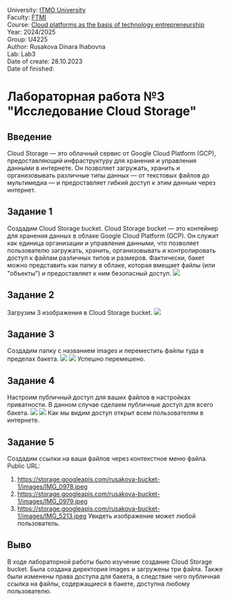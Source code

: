 University: [ITMO University](https://itmo.ru/ru/)  
Faculty: [FTMI](https://fict.itmo.ru)  
Course: [Cloud platforms as the basis of technology entrepreneurship](https://)  
Year: 2024/2025  
Group: U4225  
Author: Rusakova Dinara Ihabovna  
Lab: Lab3  
Date of create: 28.10.2023  
Date of finished: 


# Лабораторная работа №3 "Исследование Cloud Storage"


## Введение 

Cloud Storage — это облачный сервис от Google Cloud Platform (GCP), предоставляющий инфраструктуру для хранения и управления данными в интернете. Он позволяет загружать, хранить и организовывать различные типы данных — от текстовых файлов до мультимедиа — и предоставляет гибкий доступ к этим данным через интернет.

## Задание 1 
Создадим Cloud Storage bucket. 
Cloud Storage bucket — это контейнер для хранения данных в облаке Google Cloud Platform (GCP). Он служит как единица организации и управления данными, что позволяет пользователю загружать, хранить, организовывать и контролировать доступ к файлам различных типов и размеров. Фактически, бакет можно представить как папку в облаке, которая вмещает файлы (или "объекты") и предоставляет к ним безопасный доступ.
![](/lab1/screenshots/lab3_task1.png)

## Задание 2
Загрузим 3 изображения в Cloud Storage bucket.
![](/lab1/screenshots/lab3_task2.png)

## Задание 3 
Создадим папку с названием images и переместить файлы туда в пределах бакета.
![](/lab1/screenshots/lab3_task3_2.png)
![](/lab1/screenshots/lab3_task3_3.png)
Успешно перемешено.

## Задание 4
Настроим публичный доступ для ваших файлов в настройках приватности. В данном случае сделаем публичные доступ для всего бакета.
![](/lab1/screenshots/lab3_task4.png)
![](/lab1/screenshots/lab3_task4_2.png)
Как мы видим доступ открыт всем пользователям в интернете. 

## Задание 5 
Создадим ссылки на ваши файлов через контекстное меню файла.
Public URL:
1. https://storage.googleapis.com/rusakova-bucket-1/images/IMG_0978.jpeg
2. https://storage.googleapis.com/rusakova-bucket-1/images/IMG_0979.jpeg
3. https://storage.googleapis.com/rusakova-bucket-1/images/IMG_5213.jpeg
Увидеть изображение может любой пользователь. 

## Выво
В ходе лабораторной работы было изучение создание Cloud Storage bucket. Была создана директория images и загружены три файла. Также были изменены права доступа для бакета, в следствие чего публичная ссылка на файлы, содержащиеся в бакете, доступна любому пользователю.







